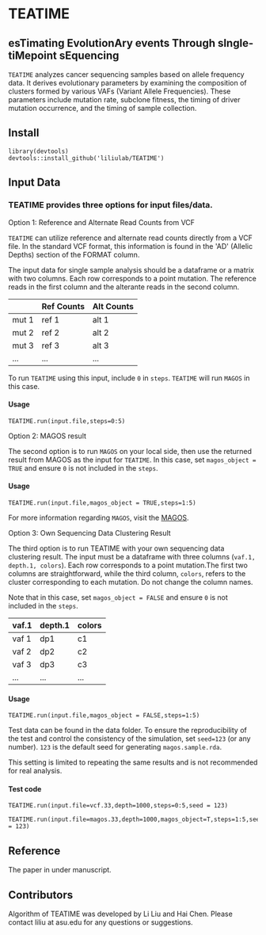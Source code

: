 # TEATIME
## esTimating EvolutionAry events Through sIngle-tiMepoint sEquencing

 `TEATIME` analyzes cancer sequencing samples based on allele frequency data. It derives evolutionary parameters by examining the composition of clusters formed by various VAFs (Variant Allele Frequencies). These parameters include mutation rate, subclone fitness, the timing of driver mutation occurrence, and the timing of sample collection.
 

## Install

```
library(devtools)
devtools::install_github('liliulab/TEATIME')
```


## Input Data
### TEATIME provides three options for input files/data.

Option 1: Reference and Alternate Read Counts from VCF

`TEATIME` can utilize reference and alternate read counts directly from a VCF file. In the standard VCF format, this information is found in the 'AD' (Allelic Depths) section of the FORMAT column.

The input data for single sample analysis should be a dataframe or a matrix with two columns. Each row corresponds to a point mutation. The reference reads in the first column and the alterante reads in the second column. 

| | Ref Counts | Alt Counts|
|----|---------|--------|
|mut 1  | ref 1      | alt 1     |
|mut 2 | ref 2      | alt 2     |
|mut 3 | ref 3      | alt 3     |
|...|...|...|


To run `TEATIME` using this input, include `0` in `steps`. `TEATIME` will run `MAGOS` in this case.

#### Usage
```
TEATIME.run(input.file,steps=0:5)
```

Option 2: MAGOS result

The second option is to run `MAGOS` on your local side, then use the returned result from MAGOS as the input for `TEATIME`. In this case, set `magos_object = TRUE` and ensure `0` is not included in the `steps`.

#### Usage
```
TEATIME.run(input.file,magos_object = TRUE,steps=1:5)
```
For more information regarding `MAGOS`, visit the [MAGOS](https://github.com/liliulab/magos/).


Option 3: Own Sequencing Data Clustering Result

The third option is to run TEATIME with your own sequencing data clustering result. The input must be a dataframe with three columns (`vaf.1, depth.1, colors`). Each row corresponds to a point mutation.The first two columns are straightforward, while the third column, `colors`, refers to the cluster corresponding to each mutation. Do not change the column names.

Note that in this case, set `magos_object = FALSE` and ensure `0` is not included in the `steps`.

| vaf.1 | depth.1 | colors |
|----|---------|--------|
|vaf 1  | dp1     | c1    |
|vaf 2 | dp2    | c2     |
|vaf 3 | dp3   | c3   |
|...|...|...|


#### Usage
```
TEATIME.run(input.file,magos_object = FALSE,steps=1:5)
```


Test data can be found in the data folder. To ensure the reproducibility of the test and control the consistency of the simulation, set `seed=123` (or any number). `123` is the default seed for generating `magos.sample.rda`. 

This setting is limited to repeating the same results and is not recommended for real analysis.

#### Test code
```
TEATIME.run(input.file=vcf.33,depth=1000,steps=0:5,seed = 123) 

TEATIME.run(input.file=magos.33,depth=1000,magos_object=T,steps=1:5,seed = 123) 
```



## Reference

The paper in under manuscript. 



## Contributors
Algorithm of TEATIME was developed by Li Liu and Hai Chen. Please contact liliu at asu.edu for any questions or suggestions. 
